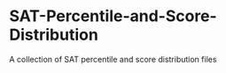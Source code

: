# SAT-Percentile-and-Score-Distribution
A collection of SAT percentile and score distribution files
